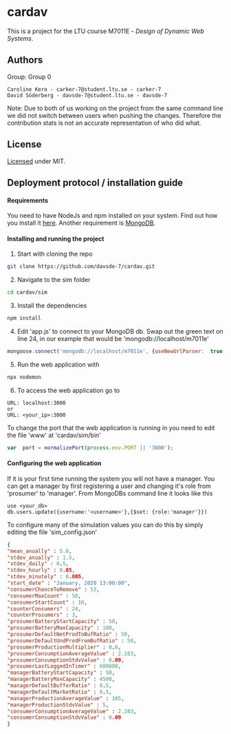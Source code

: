 
# cardav
This is a project for the LTU course M7011E - _Design of Dynamic Web Systems_.

## Authors
Group: Group 0

    Caroline Kero - carker-7@student.ltu.se - carker-7
    David Söderberg - davsde-7@student.ltu.se - davsde-7

Note: Due to both of us working on the project from the same command line we did not switch between users when pushing the changes. Therefore the contribution stats is not an accurate representation of who did what.

## License
[Licensed](https://github.com/davsde-7/cardav/blob/master/LICENSE) under MIT.

## Deployment protocol / installation guide
#### Requirements 
You need to have NodeJs and npm installed on your system. Find out how you install it [here](https://www.npmjs.com/get-npm).
Another requirement is [MongoDB](https://docs.mongodb.com/manual/administration/install-community/).
#### Installing and running the project
1. Start with cloning the repo
```bash
git clone https://github.com/davsde-7/cardav.git
```
2. Navigate to the sim folder
```bash
cd cardav/sim
```
3. Install the dependencies
```bash
npm install
```
4. Edit 'app.js' to connect to your MongoDB db. Swap out the green text on line 24, in our example that would be 'mongodb://localhost/m7011e'
```javascript
mongoose.connect('mongodb://localhost/m7011e', {useNewUrlParser:  true, useUnifiedTopology:  true, useCreateIndex:true});
```
5. Run the web application with
```bash
npx nodemon
```
6. To access the web application go to
```
URL: localhost:3000
or
URL: <your_ip>:3000
```

To change the port that the web application is running in you need to edit the file 'www' at 'cardav/sim/bin'
```js
var  port = normalizePort(process.env.PORT || '3000');
```
#### Configuring the web application

If it is your first time running the system you will not have a manager. You can get a manager by first registering a user and changing it's role from 'prosumer' to 'manager'.
From MongoDBs command line it looks like this
```
use <your_db>
db.users.update({username:'<username>'},{$set: {role:'manager'}})
```
To configure many of the simulation values you can do this by simply editing the file 'sim_config.json'
```json
{
"mean_anually" : 5.0,
"stdev_anually" : 1.5,
"stdev_daily" : 0.5,
"stdev_hourly" : 0.05,
"stdev_minutely" : 0.005,
"start_date" : "January, 2020 13:00:00",
"consumerChanceToRemove" : 53,
"consumerMaxCount" : 50,
"consumerStartCount" : 10,
"counterConsumers" : 24,
"counterProsumers" : 3,
"prosumerBatteryStartCapacity" : 50,
"prosumerBatteryMaxCapacity" : 180,
"prosumerDefaultNetProdToBufRatio" : 50,
"prosumerDefaultUndProdFromBufRatio" : 50,
"prosumerProductionMultiplier" : 0.6,
"prosumerConsumptionAverageValue" : 2.283,
"prosumerConsumptionStdvValue" : 0.09,
"prosumerLastLoggedInTimer" : 600000,
"managerBatteryStartCapacity" : 50,
"managerBatteryMaxCapacity" : 4500,
"managerDefaultBufferRatio" : 0.5,
"managerDefaultMarketRatio" : 0.5,
"managerProductionAverageValue" : 105,
"managerProductionStdvValue" : 5,
"consumerConsumptionAverageValue" : 2.283,
"consumerConsumptionStdvValue" : 0.09
}
```


